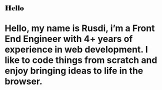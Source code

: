 <svg width="61" height="18" viewBox="0 0 61 18" fill="none" xmlns="http://www.w3.org/2000/svg">
<path d="M13.508 9.03604H8.60199V14.25L8.64599 15.262C8.64599 15.746 8.72666 16.076 8.88799 16.252C9.06399 16.4134 9.38666 16.5234 9.85599 16.582L10.648 16.648V17H0.835992V16.648L1.93599 16.56C2.36133 16.5014 2.65466 16.3767 2.81599 16.186C2.99199 15.9954 3.10199 15.6727 3.14599 15.218L3.18999 14.206V3.75604L3.14599 2.74404C3.10199 2.2747 2.99933 1.95204 2.83799 1.77604C2.69133 1.58537 2.39066 1.4607 1.93599 1.40204L0.791992 1.31404V0.962036H10.648V1.31404L9.85599 1.38004C9.38666 1.42404 9.06399 1.54137 8.88799 1.73204C8.72666 1.90804 8.64599 2.2307 8.64599 2.70004L8.60199 3.71204V8.55204H13.508V3.71204L13.464 2.70004C13.42 2.21604 13.3173 1.89337 13.156 1.73204C13.0093 1.55604 12.7087 1.4387 12.254 1.38004L11.462 1.31404V0.962036H21.318V1.31404L20.174 1.40204C19.7487 1.4607 19.448 1.58537 19.272 1.77604C19.1107 1.9667 19.008 2.28937 18.964 2.74404L18.92 3.75604V14.206L18.964 15.218C19.008 15.6874 19.1033 16.0174 19.25 16.208C19.4113 16.384 19.7193 16.5014 20.174 16.56L21.274 16.648V17H11.462V16.648L12.254 16.582C12.7233 16.5234 13.0313 16.4134 13.178 16.252C13.3247 16.0907 13.42 15.7607 13.464 15.262L13.508 14.25V9.03604Z" fill="black"/>
<path d="M33.5694 13.7C33.1587 14.8 32.4987 15.6654 31.5894 16.296C30.6801 16.912 29.6094 17.22 28.3774 17.22C26.6467 17.22 25.2241 16.7434 24.1094 15.79C22.9947 14.822 22.4374 13.4874 22.4374 11.786C22.4374 10.202 23.0094 8.90404 24.1534 7.89204C25.3121 6.86537 26.6981 6.35204 28.3114 6.35204C29.9981 6.35204 31.2887 6.8287 32.1834 7.78204C33.0781 8.73537 33.5254 9.90137 33.5254 11.28H26.7714C26.7714 11.808 26.8081 12.3507 26.8814 12.908C26.9694 13.4507 27.1234 13.9787 27.3434 14.492C27.5781 15.0054 27.9007 15.4234 28.3114 15.746C28.7367 16.054 29.2647 16.208 29.8954 16.208C30.7901 16.208 31.4941 15.9587 32.0074 15.46C32.5354 14.9467 32.9387 14.3087 33.2174 13.546L33.5694 13.7ZM29.6974 10.84C29.6827 10.6787 29.6681 10.488 29.6534 10.268C29.6534 10.048 29.6534 9.76937 29.6534 9.43204C29.6534 8.53737 29.5434 7.8627 29.3234 7.40804C29.1034 6.9387 28.7221 6.70404 28.1794 6.70404C27.7101 6.70404 27.3801 6.93137 27.1894 7.38604C27.0134 7.82604 26.8887 8.50804 26.8154 9.43204L26.7714 10.84H29.6974Z" fill="black"/>
<path d="M41.0774 17H33.9494V16.648L34.4774 16.626C34.9028 16.582 35.1594 16.4794 35.2474 16.318C35.3354 16.1567 35.3794 15.8047 35.3794 15.262L35.4014 14.25V3.38204L35.3794 2.48004C35.3501 2.12804 35.3061 1.86404 35.2474 1.68804C35.1888 1.51204 34.9248 1.40204 34.4554 1.35804L33.7074 1.31404V0.962036H39.6254V14.25L39.6474 15.262C39.6474 15.79 39.6914 16.142 39.7794 16.318C39.8674 16.4794 40.1241 16.582 40.5494 16.626L41.0774 16.648V17Z" fill="black"/>
<path d="M48.4895 17H41.3615V16.648L41.8895 16.626C42.3149 16.582 42.5715 16.4794 42.6595 16.318C42.7475 16.1567 42.7915 15.8047 42.7915 15.262L42.8135 14.25V3.38204L42.7915 2.48004C42.7622 2.12804 42.7182 1.86404 42.6595 1.68804C42.6009 1.51204 42.3369 1.40204 41.8675 1.35804L41.1195 1.31404V0.962036H47.0375V14.25L47.0595 15.262C47.0595 15.79 47.1035 16.142 47.1915 16.318C47.2795 16.4794 47.5362 16.582 47.9615 16.626L48.4895 16.648V17Z" fill="black"/>
<path d="M60.8076 11.786C60.8076 13.3407 60.2136 14.6387 59.0257 15.68C57.8523 16.7067 56.4663 17.22 54.8676 17.22C53.181 17.22 51.7657 16.7067 50.6217 15.68C49.4923 14.6387 48.9277 13.3407 48.9277 11.786C48.9277 10.2314 49.4997 8.9407 50.6437 7.91404C51.8023 6.8727 53.2103 6.35204 54.8676 6.35204C56.4956 6.35204 57.889 6.86537 59.0476 7.89204C60.221 8.9187 60.8076 10.2167 60.8076 11.786ZM56.4296 11.764C56.4296 11.5587 56.415 11.148 56.3856 10.532C56.3563 9.91604 56.3416 9.54937 56.3416 9.43204C56.3416 8.64004 56.217 7.98737 55.9676 7.47404C55.733 6.9607 55.359 6.70404 54.8456 6.70404C54.3763 6.70404 54.017 6.97537 53.7677 7.51804C53.5183 8.04604 53.3937 8.68404 53.3937 9.43204C53.3937 9.7107 53.379 10.0554 53.3496 10.466C53.335 10.862 53.3203 11.2947 53.3056 11.764C53.3056 11.9694 53.3203 12.3947 53.3496 13.04C53.379 13.6707 53.3937 14.0374 53.3937 14.14C53.3937 14.932 53.511 15.5847 53.7456 16.098C53.995 16.6114 54.369 16.868 54.8676 16.868C55.3516 16.868 55.7183 16.604 55.9676 16.076C56.217 15.548 56.3416 14.9027 56.3416 14.14C56.3416 13.8467 56.349 13.502 56.3636 13.106C56.3783 12.6954 56.4003 12.248 56.4296 11.764Z" fill="black"/>
</svg>
<h1><b>Hello, my name is Rusdi</b>, i’m a Front End Engineer with 4+ years of experience in web development. I like to code things from scratch and enjoy bringing ideas to life in the browser.</h1>
